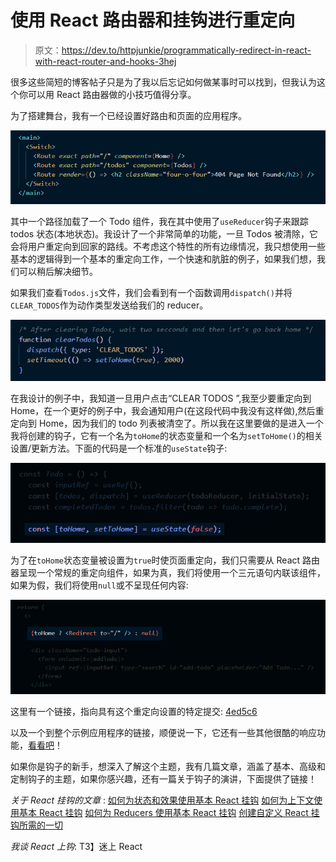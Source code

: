 # 使用 React 路由器和挂钩进行重定向

> 原文：<https://dev.to/httpjunkie/programmatically-redirect-in-react-with-react-router-and-hooks-3hej>

很多这些简短的博客帖子只是为了我以后忘记如何做某事时可以找到，但我认为这个你可以用 React 路由器做的小技巧值得分享。

为了搭建舞台，我有一个已经设置好路由和页面的应用程序。

[![Imgur](img/6a7120c79007ccf9cb97b73d7a77abbf.png)](https://res.cloudinary.com/practicaldev/image/fetch/s--eKnACX3N--/c_limit%2Cf_auto%2Cfl_progressive%2Cq_auto%2Cw_880/https://i.imgur.com/y01HqkX.png)

其中一个路径加载了一个 Todo 组件，我在其中使用了`useReducer`钩子来跟踪 todos 状态(本地状态)。我设计了一个非常简单的功能，一旦 Todos 被清除，它会将用户重定向到回家的路线。不考虑这个特性的所有边缘情况，我只想使用一些基本的逻辑得到一个基本的重定向工作，一个快速和肮脏的例子，如果我们想，我们可以稍后解决细节。

如果我们查看`Todos.js`文件，我们会看到有一个函数调用`dispatch()`并将`CLEAR_TODOS`作为动作类型发送给我们的 reducer。

[![](img/a36f59d6d36981dc83b36d91febd1cd6.png)](https://res.cloudinary.com/practicaldev/image/fetch/s--tjpyRyAW--/c_limit%2Cf_auto%2Cfl_progressive%2Cq_auto%2Cw_880/https://i.imgur.com/tI1uX1Z.png)

在我设计的例子中，我知道一旦用户点击“CLEAR TODOS ”,我至少要重定向到 Home，在一个更好的例子中，我会通知用户(在这段代码中我没有这样做),然后重定向到 Home，因为我们的 todo 列表被清空了。所以我在这里要做的是进入一个我将创建的钩子，它有一个名为`toHome`的状态变量和一个名为`setToHome()`的相关设置/更新方法。下面的代码是一个标准的`useState`钩子:

[![](img/a7728518be2d62ea0639adc190828f42.png)](https://res.cloudinary.com/practicaldev/image/fetch/s--kwvSWpXy--/c_limit%2Cf_auto%2Cfl_progressive%2Cq_auto%2Cw_880/https://i.imgur.com/We1yF3S.png)

为了在`toHome`状态变量被设置为`true`时使页面重定向，我们只需要从 React 路由器呈现一个常规的重定向组件，如果为真，我们将使用一个三元语句内联该组件，如果为假，我们将使用`null`或不呈现任何内容:

[![](img/f4d3bf2721a89c021272442354dd7229.png)](https://res.cloudinary.com/practicaldev/image/fetch/s--IE0-Jm_6--/c_limit%2Cf_auto%2Cfl_progressive%2Cq_auto%2Cw_880/https://i.imgur.com/jEhMyIq.png)

这里有一个链接，指向具有这个重定向设置的特定提交: [4ed5c6](https://github.com/httpJunkie/react-todo/commit/4ed5c60e7a58ff021d31f05f557311eabd4a098d)

以及一个到整个示例应用程序的链接，顺便说一下，它还有一些其他很酷的响应功能，[看看吧](https://github.com/httpJunkie/react-todo)！

如果你是钩子的新手，想深入了解这个主题，我有几篇文章，涵盖了基本、高级和定制钩子的主题，如果你感兴趣，还有一篇关于钩子的演讲，下面提供了链接！

*关于 React 挂钩的文章* :
[如何为状态和效果使用基本 React 挂钩](https://www.telerik.com/blogs/how-to-use-basic-react-hooks-for-state-and-effects)
[如何为上下文使用基本 React 挂钩](https://www.telerik.com/blogs/how-to-use-basic-react-hooks-for-context)
[如何为 Reducers 使用基本 React 挂钩](https://www.telerik.com/blogs/how-to-use-basic-react-hooks-for-reducers)
[创建自定义 React 挂钩所需的一切](https://www.telerik.com/blogs/everything-you-need-to-create-a-custom-react-hook)

*我谈 React 上钩*:
T3】迷上 React